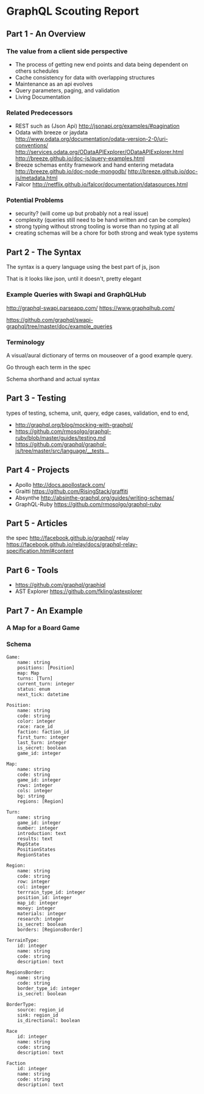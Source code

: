 # GraphQL Scouting Report


## Part 1 - An Overview

### The value from a client side perspective

* The process of getting new end points and data being dependent on others schedules
* Cache consistency for data with overlapping structures 
* Maintenance as an api evolves
* Query parameters, paging, and validation
* Living Documentation

### Related Predecessors
* REST such as (Json Api)
    http://jsonapi.org/examples/#pagination
* Odata with breeze or jaydata  
    http://www.odata.org/documentation/odata-version-2-0/uri-conventions/
    http://services.odata.org/ODataAPIExplorer/ODataAPIExplorer.html
    http://breeze.github.io/doc-js/query-examples.html     
* Breeze schemas entity framework and hand entering metadata 
    http://breeze.github.io/doc-node-mongodb/
    http://breeze.github.io/doc-js/metadata.html
* Falcor
	http://netflix.github.io/falcor/documentation/datasources.html


### Potential Problems
* security? (will come up but probably not a real issue)
* complexity (queries still need to be hand written and can be complex)
* strong typing without strong tooling is worse than no typing at all 
* creating schemas will be a chore for both strong and weak type systems

  
  
## Part 2 -  The Syntax
  
The syntax is a query language using the best part of js, json

That is it looks like json, until it doesn't, pretty elegant
    
### Example Queries with Swapi	and GraphQLHub
   http://graphql-swapi.parseapp.com/
   https://www.graphqlhub.com/

   https://github.com/graphql/swapi-graphql/tree/master/doc/example_queries
  
### Terminology
  
A visual/aural dictionary of terms on mouseover of a good example query. 

Go through each term in the spec

Schema shorthand and actual syntax


## Part 3 - Testing
types of testing, schema, unit, query, edge cases, validation, end to end, 
* http://graphql.org/blog/mocking-with-graphql/
* https://github.com/rmosolgo/graphql-ruby/blob/master/guides/testing.md
* https://github.com/graphql/graphql-js/tree/master/src/language/__tests__


## Part 4 - Projects
* Apollo http://docs.apollostack.com/
* Graitti https://github.com/RisingStack/graffiti
* Absynthe http://absinthe-graphql.org/guides/writing-schemas/
* GraphQL-Ruby https://github.com/rmosolgo/graphql-ruby

## Part 5 - Articles
   the spec http://facebook.github.io/graphql/
   relay https://facebook.github.io/relay/docs/graphql-relay-specification.html#content

## Part 6 - Tools
* https://github.com/graphql/graphiql
* AST Explorer https://github.com/fkling/astexplorer

## Part 7 - An Example

### A Map for a Board Game
  
### Schema 

    Game:
        name: string
        positions: [Position]
        map: Map
        turns: [Turn]
        current_turn: integer
        status: enum
        next_tick: datetime

    Position:
        name: string
        code: string
        color: integer
        race: race_id
        faction: faction_id
        first_turn: integer
        last_turn: integer
        is_secret: boolean
        game_id: integer

    Map: 
        name: string
        code: string
        game_id: integer
        rows: integer
        cols: integer
        bg: string
        regions: [Region]

    Turn:
        name: string
        game_id: integer
        number: integer
        introduction: text
        results: text
        MapState
        PositionStates
        RegionStates

    Region:
        name: string
        code: string
        row: integer
        col: integer	
        terrrain_type_id: integer
        position_id: integer
        map_id: integer
        money: integer
        materials: integer
        research: integer
        is_secret: boolean
        borders: [RegionsBorder]	

    TerrainType:
        id: integer
        name: string
        code: string
        description: text	

    RegionsBorder:
        name: string
        code: string
        border_type_id: integer
        is_secret: boolean

    BorderType:
        source: region_id
        sink: region_id
        is_directional: boolean

    Race
        id: integer
        name: string
        code: string
        description: text

    Faction
        id: integer
        name: string
        code: string
        description: text